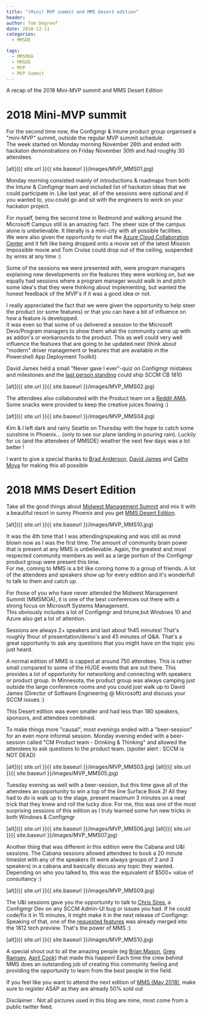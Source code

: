 ```yaml
---
title: "(Mini) MVP summit and MMS Desert edition"
header:
author: Tom Degreef
date: 2010-12-11
categories:
  - MMSDE

tags:
  - MMSMOA
  - MMSDE
  - MVP
  - MVP Summit
---
```


A recap of the 2018 Mini-MVP summit and MMS Desert Edition

# 2018 Mini-MVP summit #

For the second time now, the Configmgr & Intune product group organised a "mini-MVP" summit, outside the regular MVP summit schedule.  
The week started on Monday morning November 26th and ended with hackaton demonstrations on Friday November 30th and had roughly 30 attendees.

[alt]({{ site.url }}{{ site.baseurl }}/images/MVP_MMS01.jpg)

Monday morning consisted mainly of introductions & roadmaps from both the Intune & Configmgr team and included list of hackaton ideas that we could participate in.
Like last year, all of the sessions were optional and if you wanted to, you could go and sit with the engineers to work on your hackaton project.

For myself, being the second time in Redmond and walking around the Microsoft Campus still is an amazing fact. The sheer size of the campus alone is unbelievable. It literally is a mini-city with all possible facilities.  
We were also given the opportunity to visit the [Azure Cloud Collaboration Center](https://azure.microsoft.com/en-us/blog/the-azure-cloud-collaboration-center-a-first-of-its-kind-facility/) and it felt like being dropped onto a movie set of the latest Mission Impossible movie and Tom Cruise could drop out of the ceiling, suspended by wires at any time :)

Some of the sessions we were presented with, were program managers explaining new developments on the features they were working on, but we equally had sessions where a program manager would walk in and pitch some idea's that they were thinking about implementing, but wanted the honest feedback of the MVP's if it was a good idea or not. 

I really appreciated the fact that we were given the opportunity to help steer the product (or some features) or that you can have a bit of influence on how a feature is developped.  
It was even so that some of us delivered a session to the Microsoft Devs/Program managers to show them what the community came up with as addon's or workarounds to the product. This as well could very well influence the features that are going to be updated next (think about "modern" driver management or features that are available in the Powershell App Deployment Toolkit)

David James held a small "Never gave I ever"-quiz on Configmgr mistakes and milestones and the [last person standing](@MircoColemberg) could ship SCCM CB 1810 

[alt]({{ site.url }}{{ site.baseurl }}/images/MVP_MMS02.jpg)

The attendees also collaborated with the Product team on a [Reddit AMA](https://www.reddit.com/r/SCCM/comments/9ufz3p/ama_with_the_sccm_product_team_1128_3pm_pacific/). Some snacks were provided to keep the creative juices flowing :)

[alt]({{ site.url }}{{ site.baseurl }}/images/MVP_MMS04.jpg)

Kim & I left dark and rainy Seattle on Thursday with the hope to catch some sunshine in Phoenix... (only to see our plane landing in pouring rain). Luckily for us (and the attendees of MMSDE) weather the next few days was a lot better !

I want to give a special thanks to [Brad Anderson](https://twitter.com/Anderson), [David James](https://twitter.com/djammmer) and [Cathy Moya](https://twitter.com/CxPCathy) for making this all possible

# 2018 MMS Desert Edition #

Take all the good things about [Midwest Management Summit](https://mmsmoa.com/)  and mix it with a beautiful resort in sunny Phoenix and you get [MMS Desert Edition](https://mmsmoa.com/desertedition.html).

[alt]({{ site.url }}{{ site.baseurl }}/images/MVP_MMS10.jpg)

It was the 4th time that I was attending/speaking and was still as mind blown now as I was the first time. The amount of community brain power that is present at any MMS is unbelievable. Again, the greatest and most respected community members as well as a large portion of the Configmgr product group were present this time.  
For me, coming to MMS is a bit like coming home to a group of friends. A lot of the attendees and speakers show up for every edition and it's wonderfull to talk to them and catch up.

For those of you who have never attended the Midwest Management Summit (MMSMOA), it is one of the best conferences out there with a strong focus on Microsoft Systems Management.  
This obviously includes a lot of Configmgr and Intune,but Windows 10 and Azure also get a lot of attention.

Sessions are always 2+ speakers and last about 1h45 minutes! That's roughly 1hour of presentation/demo's and 45 minutes of Q&A. That's a great opportunity to ask any questions that you might have on the topic you just heard.

A normal edition of MMS is capped at around 750 attendees. This is rather small compared to some of the HUGE events that are out there. This provides a lot of opportunity for networking and connecting with speakers or product group.  In Minnesota, the product group was always camping just outside the large conference rooms and you could just walk up to David James (Director of Software Engineering @ Microsoft) and discuss your SCCM issues :)

This Desert edition was even smaller and had less than 180 speakers, sponsors, and attendees combined. 

To make things more "causal", most evenings ended with a "beer-session" for an even more informal session. Monday evening ended with a beer-session called "CM Product team - Drinking & Thinking" and allowed the attendees to ask questions to the product team. (spoiler alert : SCCM is NOT DEAD)

[alt]({{ site.url }}{{ site.baseurl }}/images/MVP_MMS03.jpg)
[alt]({{ site.url }}{{ site.baseurl }}/images/MVP_MMS05.jpg)

Tuesday evening as well with a beer-session, but this time gave all of the attendees an opportunity to win a top of the line Surface Book 2! All they had to do is walk up to the stage, present maximum 3 minutes on a neat trick that they knew and roll the lucky dice. For me, this was one of the most surprising sessions of this edition as I truly learned some fun new tricks in both Windows & Configmgr

[alt]({{ site.url }}{{ site.baseurl }}/images/MVP_MMS06.jpg)
[alt]({{ site.url }}{{ site.baseurl }}/images/MVP_MMS07.jpg)

Another thing that was different in this edition were the Cabana and U&I sessions. 
The Cabana sessions allowed attendees to book a 20 minute timeslot with any of the speakers (It were always groups of 2 and 3 speakers) in a cabana and basically discuss any topic they wanted. Depending on who you talked to, this was the equivalent of $500+ value of consultancy :)

[alt]({{ site.url }}{{ site.baseurl }}/images/MVP_MMS09.jpg)

The U&I sessions gave you the opportunity to talk to [Chris Sires](https://twitter.com/sirescreek), a Configmgr Dev on any SCCM Admin-UI bug or issues you had. If he could code/fix it in 15 minutes, it might make it in the next release of Configmgr. Speaking of that, one of the [requested features](https://configurationmanager.uservoice.com/forums/300492-ideas/suggestions/36188491-when-double-clicking-on-task-sequence-open-edit-pa) was already merged into the 1812 tech preview.  That's the power of MMS :)

[alt]({{ site.url }}{{ site.baseurl }}/images/MVP_MMS10.jpg)

A special shout out to all the amazing people (eg [Brian Mason](https://twitter.com/abetterpc), [Greg Ramsey](https://twitter.com/ramseyg), [April Cook](https://twitter.com/ugeeku)) that made this happen! Each time the crew behind MMS does an outstanding job of creating this community feeling and providing the  opportunity to learn from the best people in the field.

If you feel like you want to attend the next edition of [MMS (May 2018)](https://mmsmoa.com/), make sure to register ASAP as they are already 50% sold out

Disclaimer : Not all pictures used in this blog are mine, most come from a public twitter feed.

